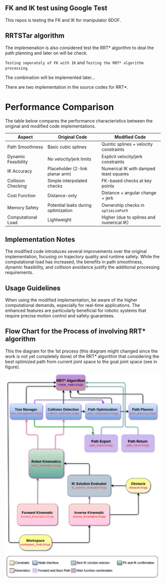 ## FK and IK test using Google Test

This repos is testing the FK and IK for manipulator 6DOF.

## RRTSTar algorithm

The implemenation is also considered test the RRT* algorithm to deal the path planning and later on will be check.

`Testing seperately of FK with IK` and `Testing the RRT* algorithm processing`.

The combination will be implemented later...

There are two implementation in the source codes for RRT*.

# Performance Comparison

The table below compares the performance characteristics between the original and modified code implementations.

| Aspect | Original Code | Modified Code |
|--------|--------------|--------------|
| Path Smoothness | Basic cubic splines | Quintic splines + velocity constraints |
| Dynamic Feasibility | No velocity/jerk limits | Explicit velocity/jerk constraints |
| IK Accuracy | Placeholder (2-link planar arm) | Numerical IK with damped least squares |
| Collision Checking | Simple interpolated checks | FK-based checks at key points |
| Cost Function | Distance-only | Distance + angular change + jerk |
| Memory Safety | Potential leaks during optimization | Ownership checks in `optimizePath` |
| Computational Load | Lightweight | Higher (due to splines and numerical IK) |

## Implementation Notes

The modified code introduces several improvements over the original implementation, focusing on trajectory quality and runtime safety. While the computational load has increased, the benefits in path smoothness, dynamic feasibility, and collision avoidance justify the additional processing requirements.

## Usage Guidelines

When using the modified implementation, be aware of the higher computational demands, especially for real-time applications. The enhanced features are particularly beneficial for robotic systems that require precise motion control and safety guarantees.

## Flow Chart for the Process of involving RRT* algorithm

This the diagram for the 1st process (this diagram might changed since the work is not yet completely done) of the RRT* algorithm that considering the best optimized path from current joint space to the goal joint space (see in figure).
<div align="center">
    <img src="Kimbap_Robot_FlowChart.png" alt="RRTStar Process Chart" width="750">
</div>

